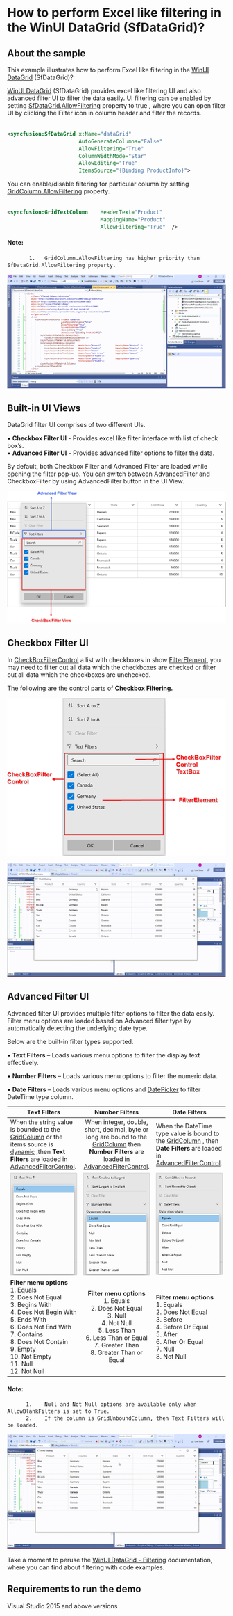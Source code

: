 # How to perform Excel like filtering in the WinUI DataGrid (SfDataGrid)?

## About the sample
This example illustrates how to perform Excel like filtering in the [WinUI DataGrid](https://www.syncfusion.com/winui-controls/datagrid) (SfDataGrid)?

[WinUI DataGrid](https://www.syncfusion.com/winui-controls/datagrid) (SfDataGrid) provides excel like filtering UI and also advanced filter UI to filter the data easily. UI filtering can be enabled by setting [SfDataGrid.AllowFiltering](https://help.syncfusion.com/cr/winui/Syncfusion.UI.Xaml.DataGrid.SfDataGrid.html#Syncfusion_UI_Xaml_DataGrid_SfDataGrid_AllowFiltering) property to true , where you can open filter UI by clicking the Filter icon in column header and filter the records.

```XML

<syncfusion:SfDataGrid x:Name="dataGrid"    
                       AutoGenerateColumns="False"
                       AllowFiltering="True"
                       ColumnWidthMode="Star"
                       AllowEditing="True"
                       ItemsSource="{Binding ProductInfo}">

```

You can enable/disable filtering for particular column by setting [GridColumn.AllowFiltering](https://help.syncfusion.com/cr/winui/Syncfusion.UI.Xaml.DataGrid.GridColumn.html#Syncfusion_UI_Xaml_DataGrid_GridColumn_AllowFiltering) property.

```XML

<syncfusion:GridTextColumn    HeaderText="Product" 
                              MappingName="Product"  
                              AllowFiltering="True"  />

```
#### Note:
```    
       1.	GridColumn.AllowFiltering has higher priority than SfDataGrid.AllowFiltering property.      
```

![Shows the filter applied in SfDataGrid](ExcelLikeFilter.gif)

## Built-in UI Views

DataGrid filter UI comprises of two different UIs.
        
•	**Checkbox Filter UI** - Provides excel like filter interface with list of check box’s.        
•	**Advanced Filter UI** - Provides advanced filter options to filter the data.

By default, both Checkbox Filter and Advanced Filter are loaded while opening the filter pop-up. You can switch between AdvancedFilter and CheckboxFilter by using AdvancedFilter button in the UI View.

![Displays the two UI views in SfDataGrid](ExcelFilterUIView.png)

## Checkbox Filter UI

In [CheckBoxFilterControl](https://help.syncfusion.com/cr/winui/Syncfusion.UI.Xaml.DataGrid.CheckboxFilterControl.html) a list with checkboxes in show [FilterElement](https://help.syncfusion.com/cr/winui/Syncfusion.UI.Xaml.Grids.FilterElement.html), you may need to filter out all data which the checkboxes are checked or filter out all data which the checkboxes are unchecked.

The following are the control parts of **Checkbox Filtering.**

![Control parts of Checkbox Filtering](CheckBoxFilterControl.png)

![CheckBoxFilter applied in SfDataGrid](CheckBoxFiltering.gif)

## Advanced Filter UI

Advanced filter UI provides multiple filter options to filter the data easily. Filter menu options are loaded based on Advanced filter type by automatically detecting the underlying date type.

Below are the built-in filter types supported.

•	**Text Filters** – Loads various menu options to filter the display text effectively.

•	**Number Filters** – Loads various menu options to filter the numeric data.

•	**Date Filters** – Loads various menu options and [DatePicker](https://docs.microsoft.com/en-us/windows/winui/api/microsoft.ui.xaml.controls.datepicker?view=winui-3.0) to filter DateTime type column.

|   Text Filters       	|   Number Filters  | Date Filters        |
| ----------------------|:-----------------:|---------------------|
| When the string value is bounded to the [GridColumn](https://help.syncfusion.com/cr/winui/Syncfusion.UI.Xaml.DataGrid.GridColumn.html) or the items source is [dynamic](https://docs.microsoft.com/en-us/dotnet/csharp/language-reference/builtin-types/reference-types) ,then **Text Filters** are loaded in [AdvancedFilterControl](https://help.syncfusion.com/cr/winui/Syncfusion.UI.Xaml.DataGrid.AdvancedFilterControl.html).|  When integer, double, short, decimal, byte or long are bound to the [GridColumn](https://help.syncfusion.com/cr/winui/Syncfusion.UI.Xaml.DataGrid.GridColumn.html) then **Number Filters** are loaded in [AdvancedFilterControl](https://help.syncfusion.com/cr/winui/Syncfusion.UI.Xaml.DataGrid.AdvancedFilterControl.html). | When the DateTime type value is bound to the [GridColumn](https://help.syncfusion.com/cr/winui/Syncfusion.UI.Xaml.DataGrid.GridColumn.html) , then **Date Filters** are loaded in [AdvancedFilterControl](https://help.syncfusion.com/cr/winui/Syncfusion.UI.Xaml.DataGrid.AdvancedFilterControl.html). |
|  ![Displays text filter](TextFilter.png) |  ![Displays number filter](NumberFilter.png) |  ![Displays date filter](DateFilter.png) |
|  **Filter menu options** <br> 1.	Equals <br>2.	Does Not Equal <br>3.	Begins With <br>4.	Does Not Begin With <br>5.	Ends With <br>6.	Does Not End With <br>7.	Contains <br>8.	Does Not Contain <br>9.	Empty <br>10.	Not Empty <br>11.	Null <br>12.	Not Null <br> |  **Filter menu options** <br>1. Equals <br>2. Does Not Equal <br>3. Null <br>4. Not Null <br>5. Less Than <br>6. Less Than or Equal <br>7. Greater Than <br>8. Greater Than or Equal  | **Filter menu options**   <br> 1. Equals <br> 2.	Does Not Equal <br> 3.	Before <br> 4.	Before Or Equal <br> 5.	After <br> 6.	After Or Equal <br> 7.	Null <br> 8.	Not Null |

#### Note:
``` 
      1.	Null and Not Null options are available only when AllowBlankFilters is set to True.
      2.	If the column is GridUnboundColumn, then Text Filters will be loaded.
```
![AdvancedFiltering applied in SfDataGrid](AdvancedFiltering.gif)

Take a moment to peruse the [WinUI DataGrid - Filtering](https://help.syncfusion.com/winui/datagrid/filtering) documentation, where you can find about filtering with code examples.

## Requirements to run the demo
Visual Studio 2015 and above versions
